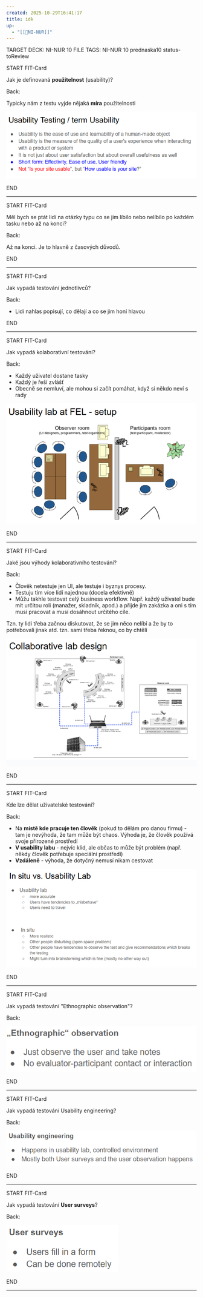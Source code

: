 ```yaml
---
created: 2025-10-29T16:41:17
title: idk
up:
  - "[[📖NI-NUR]]"
---
```


TARGET DECK: NI-NUR 10
FILE TAGS: NI-NUR 10 prednaska10 status-toReview


START
FIT-Card

Jak je definovaná **použitelnost** (usability)?

Back:

Typicky nám z testu vyjde nějaká **míra** použitelnosti

![](../../Assets/Pasted%20image%2020251029164241.png)

END

---


START
FIT-Card

Měl bych se ptát lidí na otázky typu co se jim líbilo nebo nelíbilo po každém tasku nebo až na konci?

Back:

Až na konci. Je to hlavně z časových důvodů.

END

---


START
FIT-Card

Jak vypadá testování jednotlivců?

Back:

- Lidi nahlas popisují, co dělají a co se jim honí hlavou

END

---


START
FIT-Card

Jak vypadá kolaborativní testování?

Back:

- Každý uživatel dostane tasky
- Každý je řeší zvlášť
- Obecně se nemluví, ale mohou si začít pomáhat, když si někdo neví s rady

<!-- ImageStart -->
![](../../Assets/Pasted%20image%2020251029172919.png)
<!-- ImageEnd -->


END

---


START
FIT-Card

Jaké jsou výhody kolaborativního testování?

Back:

- Člověk netestuje jen UI, ale testuje i byznys procesy.
- Testuju tím více lidí najednou (docela efektivně)
- Můžu takhle testovat celý business workflow. Např. každý uživatel bude mít určitou roli (manažer, skladník, apod.) a přijde jim zakázka a oni s tím musí pracovat a musí dosáhnout určitého cíle.

Tzn. ty lidi třeba začnou diskutovat, že se jim něco nelíbí a že by to potřebovali jinak atd. tzn. sami třeba řeknou, co by chtěli

<!-- ImageStart -->
![](../../Assets/Pasted%20image%2020251029172907.png)
<!-- ImageEnd -->


END

---


START
FIT-Card

Kde lze dělat uživatelské testování?

Back:

- Na **místě kde pracuje ten člověk** (pokud to dělám pro danou firmu) - tam je nevýhoda, že tam může být chaos. Výhoda je, že člověk používá svoje přirozené prostředí
- **V usability labu** - nejvíc klid, ale občas to může být problém (např. někdy člověk potřebuje speciální prostředí) 
- **Vzdáleně** - výhoda, že dotyčný nemusí nikam cestovat

<!-- DetailInfoStart -->
![](../../Assets/Pasted%20image%2020251029175445.png)
<!-- DetailInfoEnd -->


END

---


START
FIT-Card

Jak vypadá testování "Ethnographic observation"?

Back:

![](../../Assets/Pasted%20image%2020251029175511.png)

END

---


START
FIT-Card

Jak vypadá testování Usability engineering?

Back:

![](../../Assets/Pasted%20image%2020251029175525.png)

END

---


START
FIT-Card

Jak vypadá testování **User surveys**?

Back:

![](../../Assets/Pasted%20image%2020251029175542.png)

END

---
